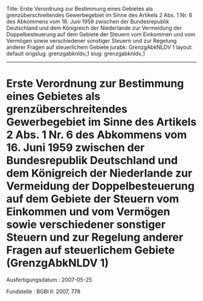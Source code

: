 Title: Erste Verordnung zur Bestimmung eines Gebietes als grenzüberschreitendes Gewerbegebiet
  im Sinne des Artikels 2 Abs. 1 Nr. 6 des Abkommens vom 16. Juni 1959 zwischen der
  Bundesrepublik Deutschland und dem Königreich der Niederlande zur Vermeidung der
  Doppelbesteuerung auf dem Gebiete der Steuern vom Einkommen und vom Vermögen sowie
  verschiedener sonstiger Steuern und zur Regelung anderer Fragen auf steuerlichem
  Gebiete
jurabk: GrenzgAbkNLDV 1
layout: default
origslug: grenzgabknldv_1
slug: grenzgabknldv_1

---

# Erste Verordnung zur Bestimmung eines Gebietes als grenzüberschreitendes Gewerbegebiet im Sinne des Artikels 2 Abs. 1 Nr. 6 des Abkommens vom 16. Juni 1959 zwischen der Bundesrepublik Deutschland und dem Königreich der Niederlande zur Vermeidung der Doppelbesteuerung auf dem Gebiete der Steuern vom Einkommen und vom Vermögen sowie verschiedener sonstiger Steuern und zur Regelung anderer Fragen auf steuerlichem Gebiete (GrenzgAbkNLDV 1)

Ausfertigungsdatum
:   2007-05-25

Fundstelle
:   BGBl II: 2007, 778

